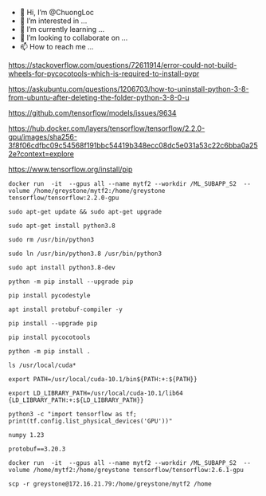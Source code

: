 - 👋 Hi, I’m @ChuongLoc
- 👀 I’m interested in ...
- 🌱 I’m currently learning ...
- 💞️ I’m looking to collaborate on ...
- 📫 How to reach me ...

https://stackoverflow.com/questions/72611914/error-could-not-build-wheels-for-pycocotools-which-is-required-to-install-pypr

https://askubuntu.com/questions/1206703/how-to-uninstall-python-3-8-from-ubuntu-after-deleting-the-folder-python-3-8-0-u

https://github.com/tensorflow/models/issues/9634

https://hub.docker.com/layers/tensorflow/tensorflow/2.2.0-gpu/images/sha256-3f8f06cdfbc09c54568f191bbc54419b348ecc08dc5e031a53c22c6bba0a252e?context=explore

https://www.tensorflow.org/install/pip

<!---
ChuongLoc/ChuongLoc is a ✨ special ✨ repository because its `README.md` (this file) appears on your GitHub profile.
You can click the Preview link to take a look at your changes.
--->

    docker run  -it  --gpus all --name mytf2 --workdir /ML_SUBAPP_S2  --volume /home/greystone/mytf2:/home/greystone tensorflow/tensorflow:2.2.0-gpu

    sudo apt-get update && sudo apt-get upgrade

    sudo apt-get install python3.8

    sudo rm /usr/bin/python3 

    sudo ln /usr/bin/python3.8 /usr/bin/python3

    sudo apt install python3.8-dev

    python -m pip install --upgrade pip

    pip install pycodestyle

    apt install protobuf-compiler -y

    pip install --upgrade pip

    pip install pycocotools

    python -m pip install .

    ls /usr/local/cuda*

    export PATH=/usr/local/cuda-10.1/bin${PATH:+:${PATH}}

    export LD_LIBRARY_PATH=/usr/local/cuda-10.1/lib64 {LD_LIBRARY_PATH:+:${LD_LIBRARY_PATH}}

    python3 -c "import tensorflow as tf; print(tf.config.list_physical_devices('GPU'))"
    
    numpy 1.23
    
    protobuf==3.20.3

    docker run  -it  --gpus all --name mytf2 --workdir /ML_SUBAPP_S2  --volume /home/mytf2:/home/greystone tensorflow/tensorflow:2.6.1-gpu

    scp -r greystone@172.16.21.79:/home/greystone/mytf2 /home

